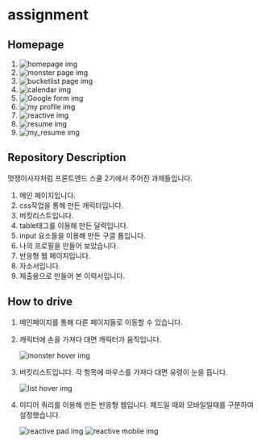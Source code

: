 # assignment

## Homepage

1. <img src="./screenshot/main.png" alt="homepage img"></img>
2. <img src="./screenshot/bread_bagmonster.png" alt="monster page img"></img>
3. <img src="./screenshot/bucket_list.png" alt="bucketlist page img"></img>
4. <img src="./screenshot/calendar.png" alt="calendar img"></img>
5. <img src="./screenshot/Google_form.png" alt="Google form img"></img>
6. <img src="./screenshot/my_profile.png" alt="my profile img"></img>
7. <img src="./screenshot/reactive.png" alt="reactive img"></img>
8. <img src="./screenshot/resume.png" alt="resume img"></img>
9. <img src="./screenshot/my_resume.png" alt="my_resume img"></img>

## Repository Description

멋쟁이사자처럼 프론트엔드 스쿨 2기에서 주어진 과제들입니다.
1. 메인 페이지입니다.
2. css작업을 통해 만든 캐릭터입니다.
3. 버킷리스트입니다.
4. table태그를 이용해 만든 달력입니다.
5. input 요소들을 이용해 만든 구글 폼입니다.
6. 나의 프로필을 만들어 보았습니다.
7. 반응형 웹 페이지입니다.
8. 자소서입니다.
9. 제출용으로 만들어 본 이력서입니다.

## How to drive

1. 메인페이지를 통해 다른 페이지들로 이동할 수 있습니다.

2. 캐릭터에 손을 가져다 대면 캐릭터가 움직입니다.

    <img src="./screenshot/monster_hover.png" alt="monster hover img"></img>

3. 버킷리스트입니다. 각 항목에 마우스를 가져다 대면 유령이 눈을 뜹니다.

    <img src="./screenshot/hover.png" alt="list hover img"></img>

7. 미디어 쿼리를 이용해 만든 반응형 웹입니다. 패드일 때와 모바일일때를 구분하여 설정했습니다.

    <img src="./screenshot/reactive_pad.png" alt="reactive pad img"></img>
    <img src="./screenshot/reactive_mobile.png" alt="reactive mobile img"></img>
